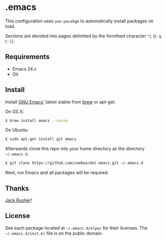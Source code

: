 # .emacs

This configuration uses `use-pacakge` to automatically install packages on load.

Sections are devided into pages delimited by the formfeed character `^L` (`C-q C-l`).

## Requirements
* Emacs 24.x
* Git

## Install

Install [GNU Emacs'](https://www.gnu.org/software/emacs/) latest stable from [brew](http://brew.sh/) or apt-get.

On OS X:
```bash
$ brew install emacs --cocoa
```
On Ubuntu:
```bash
$ sudo apt-get install git emacs
```

Afterwards clone this repo into your home directory as the directory `~/.emacs.d`.

```bash
$ git clone https://github.com/comkee/dot-emacs.git ~/.emacs.d
```

Next, run Emacs and all packages will be required.

## Thanks 

[Jack Rusher](https://github.com/jackrusher)!

## License

See each package located at `~/.emacs.d/elpa/` for their licenses. The `~/.emacs.d/init.el` file is on the public domain.
